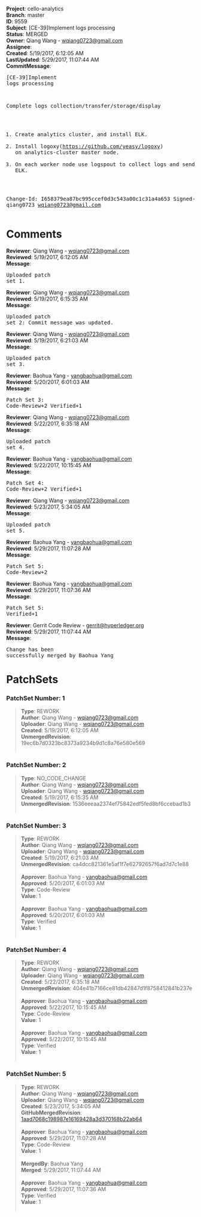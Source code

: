 <strong>Project</strong>: cello-analytics<br><strong>Branch</strong>: master<br><strong>ID</strong>: 9559<br><strong>Subject</strong>: [CE-39]Implement logs processing<br><strong>Status</strong>: MERGED<br><strong>Owner</strong>: Qiang Wang - wqiang0723@gmail.com<br><strong>Assignee</strong>:<br><strong>Created</strong>: 5/19/2017, 6:12:05 AM<br><strong>LastUpdated</strong>: 5/29/2017, 11:07:44 AM<br><strong>CommitMessage</strong>:<br><pre>[CE-39]Implement logs processing

Complete logs collection/transfer/storage/display

1. Create analytics cluster, and install ELK.
2. Install logoxy(https://github.com/yeasy/logoxy) on analytics-cluster master node.
3. On each worker node use logspout to collect logs and send to ELK.

Change-Id: I658379ea87bc995ccef0d3c543a00c1c31a4a653
Signed-off-by: qiang0723 <wqiang0723@gmail.com>
</pre><h1>Comments</h1><strong>Reviewer</strong>: Qiang Wang - wqiang0723@gmail.com<br><strong>Reviewed</strong>: 5/19/2017, 6:12:05 AM<br><strong>Message</strong>: <pre>Uploaded patch set 1.</pre><strong>Reviewer</strong>: Qiang Wang - wqiang0723@gmail.com<br><strong>Reviewed</strong>: 5/19/2017, 6:15:35 AM<br><strong>Message</strong>: <pre>Uploaded patch set 2: Commit message was updated.</pre><strong>Reviewer</strong>: Qiang Wang - wqiang0723@gmail.com<br><strong>Reviewed</strong>: 5/19/2017, 6:21:03 AM<br><strong>Message</strong>: <pre>Uploaded patch set 3.</pre><strong>Reviewer</strong>: Baohua Yang - yangbaohua@gmail.com<br><strong>Reviewed</strong>: 5/20/2017, 6:01:03 AM<br><strong>Message</strong>: <pre>Patch Set 3: Code-Review+2 Verified+1</pre><strong>Reviewer</strong>: Qiang Wang - wqiang0723@gmail.com<br><strong>Reviewed</strong>: 5/22/2017, 6:35:18 AM<br><strong>Message</strong>: <pre>Uploaded patch set 4.</pre><strong>Reviewer</strong>: Baohua Yang - yangbaohua@gmail.com<br><strong>Reviewed</strong>: 5/22/2017, 10:15:45 AM<br><strong>Message</strong>: <pre>Patch Set 4: Code-Review+2 Verified+1</pre><strong>Reviewer</strong>: Qiang Wang - wqiang0723@gmail.com<br><strong>Reviewed</strong>: 5/23/2017, 5:34:05 AM<br><strong>Message</strong>: <pre>Uploaded patch set 5.</pre><strong>Reviewer</strong>: Baohua Yang - yangbaohua@gmail.com<br><strong>Reviewed</strong>: 5/29/2017, 11:07:28 AM<br><strong>Message</strong>: <pre>Patch Set 5: Code-Review+2</pre><strong>Reviewer</strong>: Baohua Yang - yangbaohua@gmail.com<br><strong>Reviewed</strong>: 5/29/2017, 11:07:36 AM<br><strong>Message</strong>: <pre>Patch Set 5: Verified+1</pre><strong>Reviewer</strong>: Gerrit Code Review - gerrit@hyperledger.org<br><strong>Reviewed</strong>: 5/29/2017, 11:07:44 AM<br><strong>Message</strong>: <pre>Change has been successfully merged by Baohua Yang</pre><h1>PatchSets</h1><h3>PatchSet Number: 1</h3><blockquote><strong>Type</strong>: REWORK<br><strong>Author</strong>: Qiang Wang - wqiang0723@gmail.com<br><strong>Uploader</strong>: Qiang Wang - wqiang0723@gmail.com<br><strong>Created</strong>: 5/19/2017, 6:12:05 AM<br><strong>UnmergedRevision</strong>: 19ec6b7d0323bc8373a9234b9d1c8a76e580e569<br><br></blockquote><h3>PatchSet Number: 2</h3><blockquote><strong>Type</strong>: NO_CODE_CHANGE<br><strong>Author</strong>: Qiang Wang - wqiang0723@gmail.com<br><strong>Uploader</strong>: Qiang Wang - wqiang0723@gmail.com<br><strong>Created</strong>: 5/19/2017, 6:15:35 AM<br><strong>UnmergedRevision</strong>: 1536eeeaa2374ef75842edf5fed8bf6ccebad1b3<br><br></blockquote><h3>PatchSet Number: 3</h3><blockquote><strong>Type</strong>: REWORK<br><strong>Author</strong>: Qiang Wang - wqiang0723@gmail.com<br><strong>Uploader</strong>: Qiang Wang - wqiang0723@gmail.com<br><strong>Created</strong>: 5/19/2017, 6:21:03 AM<br><strong>UnmergedRevision</strong>: ca4dcc821361e5af1f7e62792657f6ad7d7c1e88<br><br><strong>Approver</strong>: Baohua Yang - yangbaohua@gmail.com<br><strong>Approved</strong>: 5/20/2017, 6:01:03 AM<br><strong>Type</strong>: Code-Review<br><strong>Value</strong>: 1<br><br><strong>Approver</strong>: Baohua Yang - yangbaohua@gmail.com<br><strong>Approved</strong>: 5/20/2017, 6:01:03 AM<br><strong>Type</strong>: Verified<br><strong>Value</strong>: 1<br><br></blockquote><h3>PatchSet Number: 4</h3><blockquote><strong>Type</strong>: REWORK<br><strong>Author</strong>: Qiang Wang - wqiang0723@gmail.com<br><strong>Uploader</strong>: Qiang Wang - wqiang0723@gmail.com<br><strong>Created</strong>: 5/22/2017, 6:35:18 AM<br><strong>UnmergedRevision</strong>: 404e41b7166ce81db42847d1f8758412841b237e<br><br><strong>Approver</strong>: Baohua Yang - yangbaohua@gmail.com<br><strong>Approved</strong>: 5/22/2017, 10:15:45 AM<br><strong>Type</strong>: Code-Review<br><strong>Value</strong>: 1<br><br><strong>Approver</strong>: Baohua Yang - yangbaohua@gmail.com<br><strong>Approved</strong>: 5/22/2017, 10:15:45 AM<br><strong>Type</strong>: Verified<br><strong>Value</strong>: 1<br><br></blockquote><h3>PatchSet Number: 5</h3><blockquote><strong>Type</strong>: REWORK<br><strong>Author</strong>: Qiang Wang - wqiang0723@gmail.com<br><strong>Uploader</strong>: Qiang Wang - wqiang0723@gmail.com<br><strong>Created</strong>: 5/23/2017, 5:34:05 AM<br><strong>GitHubMergedRevision</strong>: [1aad7068c198987e16169428a3d370168b22ab64](https://github.com/hyperledger/cello-analytics/commit/1aad7068c198987e16169428a3d370168b22ab64)<br><br><strong>Approver</strong>: Baohua Yang - yangbaohua@gmail.com<br><strong>Approved</strong>: 5/29/2017, 11:07:28 AM<br><strong>Type</strong>: Code-Review<br><strong>Value</strong>: 1<br><br><strong>MergedBy</strong>: Baohua Yang<br><strong>Merged</strong>: 5/29/2017, 11:07:44 AM<br><br><strong>Approver</strong>: Baohua Yang - yangbaohua@gmail.com<br><strong>Approved</strong>: 5/29/2017, 11:07:36 AM<br><strong>Type</strong>: Verified<br><strong>Value</strong>: 1<br><br></blockquote>